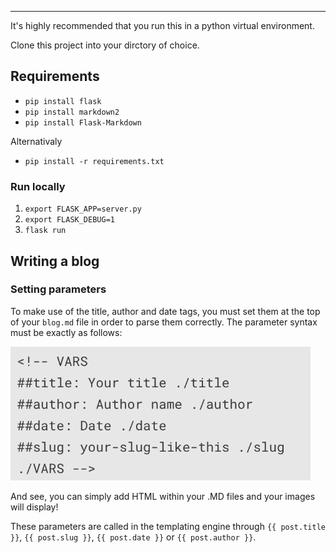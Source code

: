 
<!-- VARS
##title: Getting Started with FFFB ./title
##author: Ronald ./author
##date: 2018/01/16 ./date
##slug: getting-started ./slug
./VARS -->

<hr>

It's highly recommended that you run this in a python virtual environment.

Clone this project into your dirctory of choice.

## Requirements
* `pip install flask`
* `pip install markdown2`
* `pip install Flask-Markdown`

Alternativaly
* `pip install -r requirements.txt`

### Run locally
1. `export FLASK_APP=server.py`
2. `export FLASK_DEBUG=1`
3. `flask run`


## Writing a blog
### Setting parameters
To make use of the title, author and date tags, you must set them at the top of your `blog.md` file in order to parse them correctly. The parameter syntax must be exactly as follows:

<div class="row">
<div class="col-6">

<img style="width: 50vw" src="/static/img/blogtags.png">
</div>
</div>

And see, you can simply add HTML within your .MD files and your images will display!

These parameters are called in the templating engine through `{{ post.title }}`, `{{ post.slug }}`, `{{ post.date }}` or `{{ post.author }}`.